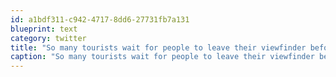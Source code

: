 ```yaml
---
id: a1bdf311-c942-4717-8dd6-27731fb7a131
blueprint: text
category: twitter
title: "So many tourists wait for people to leave their viewfinder before releasing the shutter. Don't. Humans bring life to the photo."
caption: "So many tourists wait for people to leave their viewfinder before releasing the shutter. Don't. Humans bring life to the photo."
---
```

